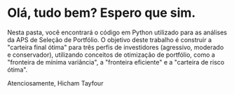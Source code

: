 
# Olá, tudo bem? Espero que sim.

Nesta pasta, você encontrará o código em Python utilizado para as análises da APS de Seleção de Portfólio. O objetivo deste trabalho é construir a "carteira final ótima" para três perfis de investidores (agressivo, moderado e conservador), utilizando conceitos de otimização de portfólio, como a "fronteira de mínima variância", a "fronteira eficiente" e a "carteira de risco ótima".

Atenciosamente,
Hicham Tayfour
